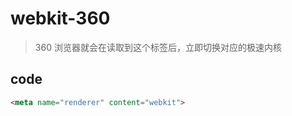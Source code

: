 # webkit-360
> 360 浏览器就会在读取到这个标签后，立即切换对应的极速内核


## code
```html
<meta name="renderer" content="webkit">
```